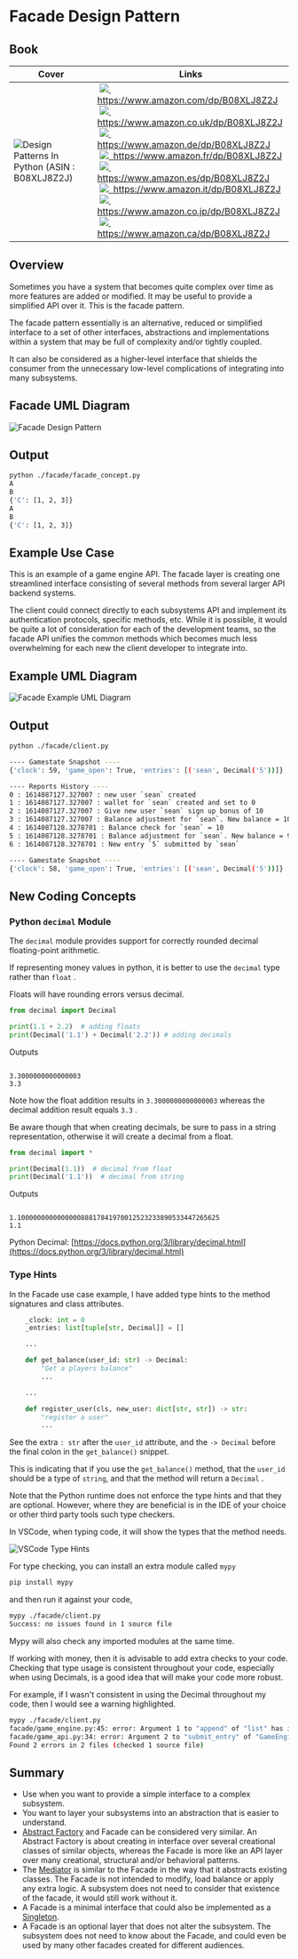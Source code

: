# Facade Design Pattern

## Book 

Cover | Links
-|-
![Design Patterns In Python (ASIN : B08XLJ8Z2J)](/img/design_patterns_in_python_book_125x178.jpg) | &nbsp;<a href="https://www.amazon.com/dp/B08XLJ8Z2J"><img src="/img/flag_us.gif">&nbsp; https://www.amazon.com/dp/B08XLJ8Z2J</a><br/>&nbsp;<a href="https://www.amazon.co.uk/dp/B08XLJ8Z2J"><img src="/img/flag_uk.gif">&nbsp; https://www.amazon.co.uk/dp/B08XLJ8Z2J</a><br/>&nbsp;<a href="https://www.amazon.de/dp/B08XLJ8Z2J"><img src="/img/flag_de.gif">&nbsp; https://www.amazon.de/dp/B08XLJ8Z2J</a><br/>&nbsp;<a href="https://www.amazon.fr/dp/B08XLJ8Z2J"><img src="/img/flag_fr.gif">&nbsp; https://www.amazon.fr/dp/B08XLJ8Z2J</a><br/>&nbsp;<a href="https://www.amazon.es/dp/B08XLJ8Z2J"><img src="/img/flag_es.gif">&nbsp; https://www.amazon.es/dp/B08XLJ8Z2J</a><br/>&nbsp;<a href="https://www.amazon.it/dp/B08XLJ8Z2J"><img src="/img/flag_it.gif">&nbsp; https://www.amazon.it/dp/B08XLJ8Z2J</a><br/>&nbsp;<a href="https://www.amazon.co.jp/dp/B08XLJ8Z2J"><img src="/img/flag_jp.gif">&nbsp; https://www.amazon.co.jp/dp/B08XLJ8Z2J</a><br/>&nbsp;<a href="https://www.amazon.ca/dp/B08XLJ8Z2J"><img src="/img/flag_ca.gif">&nbsp; https://www.amazon.ca/dp/B08XLJ8Z2J</a>

## Overview

Sometimes you have a system that becomes quite complex over time as more features are added or modified. It may be useful to provide a simplified API over it. This is the facade pattern.

The facade pattern essentially is an alternative, reduced or simplified interface to a set of other interfaces, abstractions and implementations within a system that may be full of complexity and/or tightly coupled.

It can also be considered as a higher-level interface that shields the consumer from the unnecessary low-level complications of integrating into many subsystems.

## Facade UML Diagram

![Facade Design Pattern](/img/facade_concept.svg)

## Output

``` bash
python ./facade/facade_concept.py
A
B
{'C': [1, 2, 3]}
A
B
{'C': [1, 2, 3]}
```

## Example Use Case

This is an example of a game engine API. The facade layer is creating one streamlined interface consisting of several methods from several larger API backend systems. 

The client could connect directly to each subsystems API and implement its authentication protocols, specific methods, etc. While it is possible, it would be quite a lot of consideration for each of the development teams, so the facade API unifies the common methods which becomes much less overwhelming for each new the client developer to integrate into.

## Example UML Diagram

![Facade Example UML Diagram](/img/facade_example.svg)

## Output

``` bash
python ./facade/client.py     

---- Gamestate Snapshot ----
{'clock': 59, 'game_open': True, 'entries': [('sean', Decimal('5'))]}

---- Reports History ----
0 : 1614087127.327007 : new user `sean` created
1 : 1614087127.327007 : wallet for `sean` created and set to 0
2 : 1614087127.327007 : Give new user `sean` sign up bonus of 10
3 : 1614087127.327007 : Balance adjustment for `sean`. New balance = 10
4 : 1614087128.3278701 : Balance check for `sean` = 10
5 : 1614087128.3278701 : Balance adjustment for `sean`. New balance = 9
6 : 1614087128.3278701 : New entry `5` submitted by `sean`

---- Gamestate Snapshot ----
{'clock': 58, 'game_open': True, 'entries': [('sean', Decimal('5'))]}
```

## New Coding Concepts

### Python `decimal` Module

The `decimal` module provides support for correctly rounded decimal floating-point arithmetic.

If representing money values in python, it is better to use the `decimal` type rather than `float` .

Floats will have rounding errors versus decimal.

``` python
from decimal import Decimal

print(1.1 + 2.2)  # adding floats
print(Decimal('1.1') + Decimal('2.2')) # adding decimals
```

Outputs

``` 

3.3000000000000003
3.3
```

Note how the float addition results in `3.3000000000000003` whereas the decimal addition result equals `3.3` .

Be aware though that when creating decimals, be sure to pass in a string representation, otherwise it will create a decimal from a float.

``` python
from decimal import *

print(Decimal(1.1))  # decimal from float
print(Decimal('1.1'))  # decimal from string
```

Outputs

``` 

1.100000000000000088817841970012523233890533447265625
1.1
```

Python Decimal: [https://docs.python.org/3/library/decimal.html](https://docs.python.org/3/library/decimal.html)

### Type Hints

In the Facade use case example, I have added type hints to the method signatures and class attributes.

``` python
    _clock: int = 0
    _entries: list[tuple[str, Decimal]] = []

    ...

    def get_balance(user_id: str) -> Decimal:
        "Get a players balance"
        ...

    ...

    def register_user(cls, new_user: dict[str, str]) -> str:
        "register a user"
        ...

```        

See the extra `: str` after the `user_id` attribute, and the `-> Decimal` before the final colon in the `get_balance()` snippet.

This is indicating that if you use the `get_balance()` method, that the `user_id` should be a type of `string`, and that the method will return a `Decimal` .

Note that the Python runtime does not enforce the type hints and that they are optional. However, where they are beneficial is in the IDE of your choice or other third party tools such type checkers. 

In VSCode, when typing code, it will show the types that the method needs.

![VSCode Type Hints](/img/ide_hint.jpg)

For type checking, you can install an extra module called `mypy`

``` bash
pip install mypy
```

and then run it against your code, 

``` bash
mypy ./facade/client.py
Success: no issues found in 1 source file
```

Mypy will also check any imported modules at the same time. 

If working with money, then it is advisable to add extra checks to your code. Checking that type usage is consistent throughout your code, especially when using Decimals, is a good idea that will make your code more robust.

For example, if I wasn't consistent in using the Decimal throughout my code, then I would see a warning highlighted.

``` bash
mypy ./facade/client.py  
facade/game_engine.py:45: error: Argument 1 to "append" of "list" has incompatible type "Tuple[str, int]"; expected "Tuple[str, Decimal]"
facade/game_api.py:34: error: Argument 2 to "submit_entry" of "GameEngine" has incompatible type "Decimal"; expected "int"
Found 2 errors in 2 files (checked 1 source file)
```

## Summary

* Use when you want to provide a simple interface to a complex subsystem.
* You want to layer your subsystems into an abstraction that is easier to understand.
* [Abstract Factory](/abstract_factory) and Facade can be considered very similar. An Abstract Factory is about creating in interface over several creational classes of similar objects, whereas the Facade is more like an API layer over many creational, structural and/or behavioral patterns. 
* The [Mediator](/mediator) is similar to the Facade in the way that it abstracts existing classes. The Facade is not intended to modify, load balance or apply any extra logic. A subsystem does not need to consider that existence of the facade, it would still work without it.
* A Facade is a minimal interface that could also be implemented as a [Singleton](/singleton).
* A Facade is an optional layer that does not alter the subsystem. The subsystem does not need to know about the Facade, and could even be used by many other facades created for different audiences.
